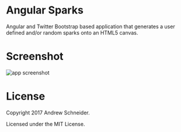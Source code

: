 Angular Sparks
==============

Angular and Twitter Bootstrap based application that generates a user defined and/or random sparks onto an HTML5 canvas.  

Screenshot
======
![app screenshot](https://cloud.githubusercontent.com/assets/6364918/25072242/1c262742-228f-11e7-95e3-dcffb80ce922.png)

License
========

Copyright 2017 Andrew Schneider.

Licensed under the MIT License.
